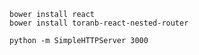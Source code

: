     bower install react
    bower install toranb-react-nested-router

    python -m SimpleHTTPServer 3000
